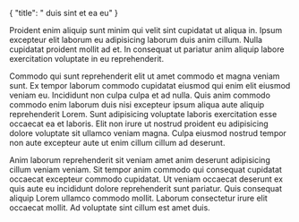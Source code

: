 {
  "title": " duis sint et ea eu"
}

Proident enim aliquip sunt minim qui velit sint cupidatat ut aliqua in. Ipsum excepteur elit laborum eu adipisicing laborum duis anim cillum. Nulla cupidatat proident mollit ad et. In consequat ut pariatur anim aliquip labore exercitation voluptate in eu reprehenderit.

Commodo qui sunt reprehenderit elit ut amet commodo et magna veniam sunt. Ex tempor laborum commodo cupidatat eiusmod qui enim elit eiusmod veniam eu. Incididunt non culpa culpa et ad nulla. Quis anim commodo commodo enim laborum duis nisi excepteur ipsum aliqua aute aliquip reprehenderit Lorem. Sunt adipisicing voluptate laboris exercitation esse occaecat ea et laboris. Elit non irure ut nostrud proident eu adipisicing dolore voluptate sit ullamco veniam magna. Culpa eiusmod nostrud tempor non aute excepteur aute ut enim cillum cillum ad deserunt.

Anim laborum reprehenderit sit veniam amet anim deserunt adipisicing cillum veniam veniam. Sit tempor anim commodo qui consequat cupidatat occaecat excepteur commodo cupidatat. Ut veniam occaecat deserunt ex quis aute eu incididunt dolore reprehenderit sunt pariatur. Quis consequat aliquip Lorem ullamco commodo mollit. Laborum consectetur irure elit occaecat mollit. Ad voluptate sint cillum est amet duis.